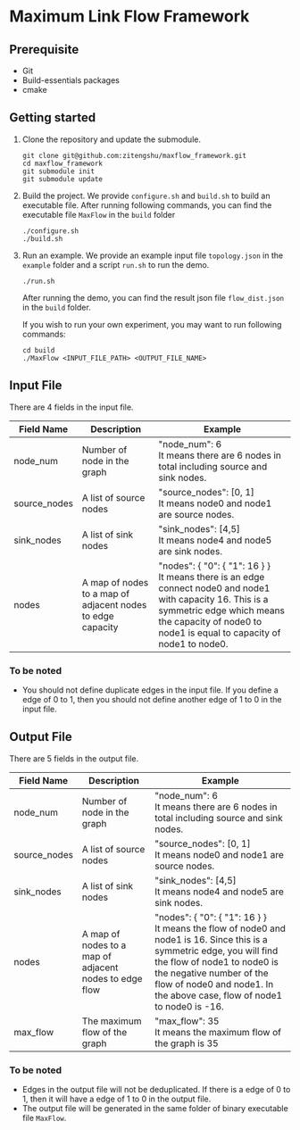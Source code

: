 # Maximum Link Flow Framework

## Prerequisite

* Git
* Build-essentials packages
* cmake

## Getting started

1. Clone the repository and update the submodule.

   ```
   git clone git@github.com:zitengshu/maxflow_framework.git
   cd maxflow_framework
   git submodule init
   git submodule update
   ```

2. Build the project. We provide `configure.sh` and `build.sh` to build an executable file. After running following commands, you can find the executable file `MaxFlow` in the `build` folder

   ```
   ./configure.sh
   ./build.sh
   ```

3. Run an example. We provide an example input file `topology.json` in the `example` folder and a script `run.sh` to run the demo.

   ```
   ./run.sh
   ```

   After running the demo, you can find the result json file `flow_dist.json` in the `build` folder.

   If you wish to run your own experiment, you may want to run following commands:

   ```
   cd build
   ./MaxFlow <INPUT_FILE_PATH> <OUTPUT_FILE_NAME>
   ```

## Input File

There are 4 fields in the input file.

| Field Name   | Description                                                | Example                                                      |
| ------------ | ---------------------------------------------------------- | ------------------------------------------------------------ |
| node_num     | Number of node in the graph                                | "node_num": 6<br />It means there are 6 nodes in total including source and sink nodes. |
| source_nodes | A list of source nodes                                     | "source_nodes": [0, 1]<br />It means node0 and node1 are source nodes. |
| sink_nodes   | A list of sink nodes                                       | "sink_nodes": [4,5]<br />It means node4 and node5 are sink nodes. |
| nodes        | A map of nodes to a map of adjacent nodes to edge capacity | "nodes": { "0": { "1": 16 } }<br />It means there is an edge connect node0 and node1 with capacity 16. This is a symmetric edge which means the capacity of node0 to node1 is equal to capacity of node1 to node0. |

### To be noted

* You should not define duplicate edges in the input file. If you define a edge of 0 to 1, then you should not define another edge of 1 to 0 in the input file.

## Output File

There are 5 fields in the output file.

| Field Name   | Description                                            | Example                                                      |
| ------------ | ------------------------------------------------------ | ------------------------------------------------------------ |
| node_num     | Number of node in the graph                            | "node_num": 6<br />It means there are 6 nodes in total including source and sink nodes. |
| source_nodes | A list of source nodes                                 | "source_nodes": [0, 1]<br />It means node0 and node1 are source nodes. |
| sink_nodes   | A list of sink nodes                                   | "sink_nodes": [4,5]<br />It means node4 and node5 are sink nodes. |
| nodes        | A map of nodes to a map of adjacent nodes to edge flow | "nodes": { "0": { "1": 16 } }<br />It means the flow of node0 and node1 is 16. Since this is a symmetric edge, you will find the flow of node1 to node0 is the negative number of the flow of node0 and node1. In the above case, flow of node1 to node0 is -16. |
| max_flow     | The maximum flow of the graph                          | "max_flow": 35<br />It means the maximum flow of the graph is 35 |

### To be noted

* Edges in the output file will not be deduplicated. If there is a edge of 0 to 1, then it will have a edge of 1 to 0 in the output file.
* The output file will be generated in the same folder of binary executable file `MaxFlow`.